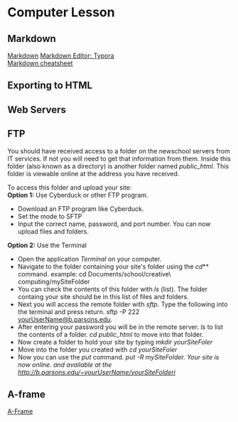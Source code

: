 # Computer Lesson
## Markdown
[Markdown](https://daringfireball.net/projects/markdown/syntax)
[Markdown Editor: Typora](https://typora.io)   
[Markdown cheatsheet](https://github.com/adam-p/markdown-here/wiki/Markdown-Cheatsheet)   
## Exporting to HTML
## Web Servers
## FTP
You should have received access to a folder on the newschool servers from IT services. If not you will need to get that information from them. Inside this folder (also known as a directory) is another folder named *public_html*. This folder is viewable online at the address you have received.

To access this folder and upload your site:   
**Option 1:** Use Cyberduck or other FTP program.
- Download an FTP program like Cyberduck.
- Set the mode to SFTP
- Input the correct name, password, and port number.
You can now upload files and folders.

**Option 2:** Use the Terminal
- Open the application _Terminal_ on your computer.
- Navigate to the folder containing your site's folder using the *cd*** command. example: cd Documents/school/creative\ computing/mySiteFolder
- You can check the contents of this folder with *ls* (list). The folder containg your site should be in this list of files and folders.
- Next you will access the remote folder with _sftp_. Type the following into the terminal and press return.
    sftp -P 222 yourUserName@b.parsons.edu.
- After entering your password you will be in the remote server. *ls* to list the contents of a folder. *cd public_html* to move into that folder.
- Now create a folder to hold your site by typing _mkdir yourSiteFoler_
- Move into the folder you created with _cd yourSiteFoler_
- Now you can use the *put* command. *put -R mySiteFolder. Your site is now online. and available at the http://b.parsons.edu/~yourUserName/yourSiteFolderi*
## A-frame
[A-Frame](https://aframe.io)
